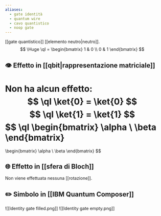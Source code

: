 ```yaml
---
aliases:
  - gate identità
  - quantum wire
  - cavo quantistico
  - noop gate
---
```

[[gate quantistico]] [[elemento neutro|neutro]].
$$
\Huge
\qI = \begin{bmatrix}
1 & 0 \\
0 & 1
\end{bmatrix}
$$

## 👁️ Effetto in [[qbit|rappresentazione matriciale]]

Non ha alcun effetto:
$$
\qI \ket{0} = \ket{0}
$$
$$
\qI \ket{1} = \ket{1}
$$
$$
\qI 
\begin{bmatrix}
	\alpha \\
	\beta
\end{bmatrix}
=
\begin{bmatrix}
	\alpha \\
	\beta
\end{bmatrix}
$$

## 🌐 Effetto in [[sfera di Bloch]]

Non viene effettuata nessuna [[rotazione]].

## ✏️ Simbolo in [[IBM Quantum Composer]]

![[Identity gate filled.png]]
![[Identity gate empty.png]]
